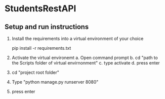 # StudentsRestAPI


## Setup and run instructions
1. Install the requirements into a virtual environment of your choice

    pip install -r requirements.txt
    
2. Activate the virtual environemt 
    a. Open command prompt
    b. cd "path to the Scripts folder of virtual envirnonment"
    c. type activate
    d. press enter
3. cd "project root folder"
4. Type "python manage.py runserver 8080"
5. press enter
